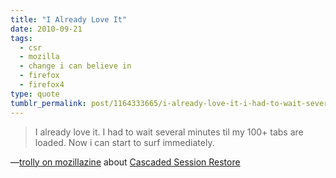 ```yaml
---
title: "I Already Love It"
date: 2010-09-21
tags:
  - csr
  - mozilla
  - change i can believe in
  - firefox
  - firefox4
type: quote
tumblr_permalink: post/1164333665/i-already-love-it-i-had-to-wait-several-minutes
---
```


>I already love it. I had to wait several minutes til my 100+ tabs are loaded. Now i can start to surf immediately.

—[trolly on mozillazine](http://forums.mozillazine.org/viewtopic.php?p=9915641&sid=5169dfe4ca931dad2c643f083536b945#p9915641) about [Cascaded Session Restore](/posts/cascaded-session-restore-a-hidden-bonus)
